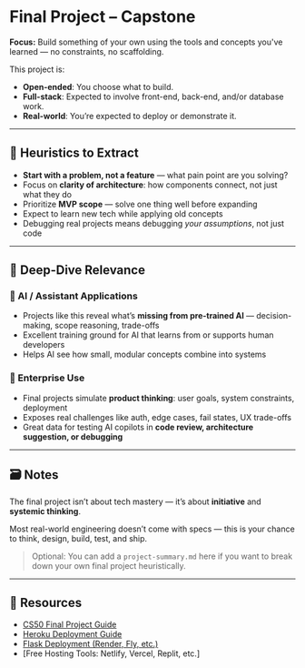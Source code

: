 # Final Project – Capstone

**Focus:** Build something of your own using the tools and concepts you've learned — no constraints, no scaffolding.

This project is:
- **Open-ended**: You choose what to build.
- **Full-stack**: Expected to involve front-end, back-end, and/or database work.
- **Real-world**: You’re expected to deploy or demonstrate it.

---

## 🧠 Heuristics to Extract

- **Start with a problem, not a feature** — what pain point are you solving?  
- Focus on **clarity of architecture**: how components connect, not just what they do  
- Prioritize **MVP scope** — solve one thing well before expanding  
- Expect to learn new tech while applying old concepts  
- Debugging real projects means debugging *your assumptions*, not just code

---

## 🔬 Deep-Dive Relevance

### 🤖 AI / Assistant Applications
- Projects like this reveal what’s **missing from pre-trained AI** — decision-making, scope reasoning, trade-offs  
- Excellent training ground for AI that learns from or supports human developers  
- Helps AI see how small, modular concepts combine into systems

### 🧱 Enterprise Use
- Final projects simulate **product thinking**: user goals, system constraints, deployment  
- Exposes real challenges like auth, edge cases, fail states, UX trade-offs  
- Great data for testing AI copilots in **code review, architecture suggestion, or debugging**

---

## 🗃️ Notes

The final project isn’t about tech mastery — it’s about **initiative** and **systemic thinking**.

Most real-world engineering doesn’t come with specs — this is your chance to think, design, build, test, and ship.

> Optional: You can add a `project-summary.md` here if you want to break down your own final project heuristically.

---

## 📎 Resources

- [CS50 Final Project Guide](https://cs50.harvard.edu/x/2023/final/)  
- [Heroku Deployment Guide](https://devcenter.heroku.com/categories/reference)  
- [Flask Deployment (Render, Fly, etc.)](https://flask.palletsprojects.com/en/3.0.x/deploying/)  
- [Free Hosting Tools: Netlify, Vercel, Replit, etc.]